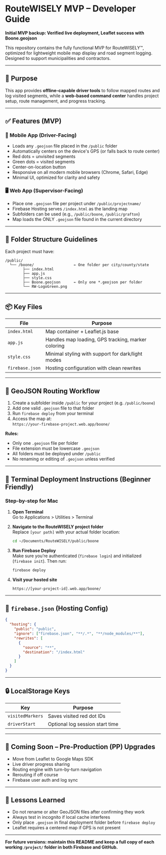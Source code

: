 # RouteWISELY MVP – Developer Guide

**Initial MVP backup: Verified live deployment, Leaflet success with Boone.geojson**

This repository contains the fully functional MVP for RouteWISELY™, optimized for lightweight mobile map display and road segment logging. Designed to support municipalities and contractors.

---

## 🚦 Purpose
This app provides **offline-capable driver tools** to follow mapped routes and log visited segments, while a **web-based command center** handles project setup, route management, and progress tracking.

---

## ✅ Features (MVP)
### 📱 Mobile App (Driver-Facing)
- Loads any `.geojson` file placed in the `/public` folder
- Automatically centers on the device's GPS (or falls back to route center)
- Red dots = unvisited segments
- Green dots = visited segments
- Center-on-location button
- Responsive on all modern mobile browsers (Chrome, Safari, Edge)
- Minimal UI, optimized for clarity and safety

### 🖥️ Web App (Supervisor-Facing)
- Place one `.geojson` file per project under `/public/projectname/`
- Firebase Hosting serves `/index.html` as the landing map
- Subfolders can be used (e.g., `/public/boone`, `/public/grafton`)
- Map loads the ONLY `.geojson` file found in the current directory

---

## 📁 Folder Structure Guidelines

Each project must have:
```
/public/
  └── /boone/                  ← One folder per city/county/state
        ├── index.html
        ├── app.js
        ├── style.css
        ├── Boone.geojson      ← Only one *.geojson per folder
        └── RW-LogoGreen.png
```

---

## 📦 Key Files

| File          | Purpose                                  |
|---------------|------------------------------------------|
| `index.html`  | Map container + Leaflet.js base          |
| `app.js`      | Handles map loading, GPS tracking, marker coloring |
| `style.css`   | Minimal styling with support for dark/light modes |
| `firebase.json` | Hosting configuration with clean rewrites |

---

## 🔁 GeoJSON Routing Workflow

1. Create a subfolder inside `/public` for your project (e.g. `/public/boone`)
2. Add one valid `.geojson` file to that folder
3. Run `firebase deploy` from your terminal
4. Access the map at:  
   `https://your-firebase-project.web.app/boone/`

**Rules:**
- Only one `.geojson` file per folder
- File extension must be lowercase `.geojson`
- All folders must be deployed under `/public`
- No renaming or editing of `.geojson` unless verified

---

## 🚀 Terminal Deployment Instructions (Beginner Friendly)

### Step-by-step for Mac

1. **Open Terminal**  
   Go to Applications > Utilities > Terminal

2. **Navigate to the RouteWISELY project folder**  
   Replace `[your path]` with your actual folder location:
   ```bash
   cd ~/Documents/RouteWISELY/public/boone
   ```

3. **Run Firebase Deploy**  
   Make sure you’re authenticated (`firebase login`) and initialized (`firebase init`).
   Then run:
   ```bash
   firebase deploy
   ```

4. **Visit your hosted site**  
   ```
   https://[your-project-id].web.app/boone/
   ```

---

## 🔧 `firebase.json` (Hosting Config)

```json
{
  "hosting": {
    "public": "public",
    "ignore": ["firebase.json", "**/.*", "**/node_modules/**"],
    "rewrites": [
      {
        "source": "**",
        "destination": "/index.html"
      }
    ]
  }
}
```

---

## 🔒 LocalStorage Keys

| Key             | Purpose                        |
|------------------|--------------------------------|
| `visitedMarkers` | Saves visited red dot IDs      |
| `driverStart`    | Optional log session start time |

---

## 🧭 Coming Soon – Pre-Production (PP) Upgrades
- Move from Leaflet to Google Maps SDK
- Live driver progress sharing
- Routing engine with turn-by-turn navigation
- Rerouting if off course
- Firebase user auth and log sync

---

## 🧠 Lessons Learned
- Do not rename or alter GeoJSON files after confirming they work
- Always test in incognito if local cache interferes
- Only place `.geojson` in final deployment folder before `firebase deploy`
- Leaflet requires a centered map if GPS is not present

---

**For future versions: maintain this README and keep a full copy of each working `/project/` folder in both Firebase and GitHub.**
